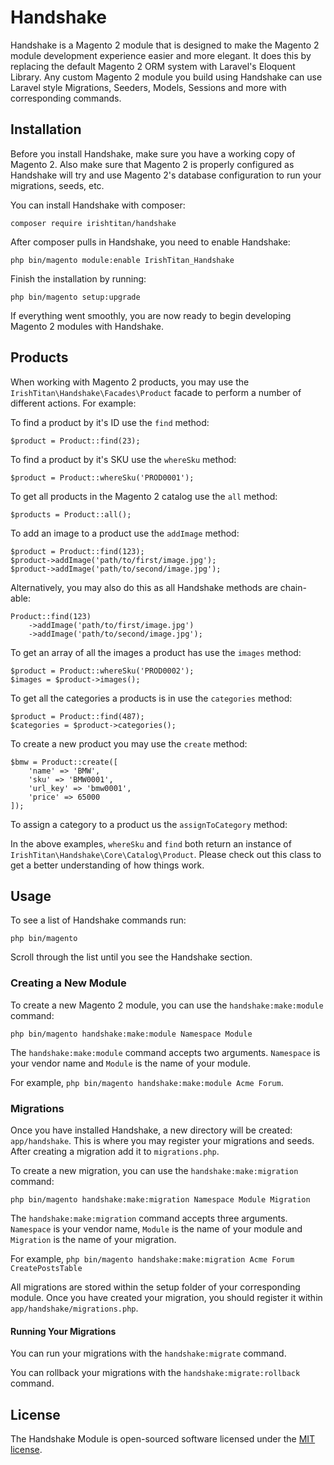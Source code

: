 # Handshake

Handshake is a Magento 2 module that is designed to make the Magento 2 module development experience easier and more elegant. It does this by replacing the default Magento 2 ORM system with Laravel's Eloquent Library. Any custom Magento 2 module you build using Handshake can use Laravel style Migrations, Seeders, Models, Sessions and more with corresponding commands.

## Installation

Before you install Handshake, make sure you have a working copy of Magento 2. Also make sure that Magento 2 is properly configured as Handshake will try and use Magento 2's database configuration to run your migrations, seeds, etc.

You can install Handshake with composer:

    composer require irishtitan/handshake
    
After composer pulls in Handshake, you need to enable Handshake:

    php bin/magento module:enable IrishTitan_Handshake
    
Finish the installation by running:

    php bin/magento setup:upgrade
    
If everything went smoothly, you are now ready to begin developing Magento 2 modules with Handshake.

## Products

When working with Magento 2 products, you may use the `IrishTitan\Handshake\Facades\Product` facade to perform a number of different actions. For example:

To find a product by it's ID use the `find` method:

    $product = Product::find(23);
    
To find a product by it's SKU use the `whereSku` method:

    $product = Product::whereSku('PROD0001');
    
To get all products in the Magento 2 catalog use the `all` method:

    $products = Product::all();
    
To add an image to a product use the `addImage` method:

    $product = Product::find(123);
    $product->addImage('path/to/first/image.jpg');
    $product->addImage('path/to/second/image.jpg');
    
Alternatively, you may also do this as all Handshake methods are chain-able:

    Product::find(123)
        ->addImage('path/to/first/image.jpg')
        ->addImage('path/to/second/image.jpg');
    
To get an array of all the images a product has use the `images` method:

    $product = Product::whereSku('PROD0002');
    $images = $product->images();
    
To get all the categories a products is in use the `categories` method:

    $product = Product::find(487);
    $categories = $product->categories();
    
To create a new product you may use the `create` method:

    $bmw = Product::create([
        'name' => 'BMW',
        'sku' => 'BMW0001',
        'url_key' => 'bmw0001',
        'price' => 65000
    ]);
    
To assign a category to a product us the `assignToCategory` method:

    
  
In the above examples, `whereSku` and `find` both return an instance of `IrishTitan\Handshake\Core\Catalog\Product`. Please check out this class to get a better understanding of how things work.


## Usage

To see a list of Handshake commands run:

    php bin/magento
    
Scroll through the list until you see the Handshake section.

### Creating a New Module

To create a new Magento 2 module, you can use the `handshake:make:module` command:

    php bin/magento handshake:make:module Namespace Module
     
The `handshake:make:module` command accepts two arguments. `Namespace` is your vendor name and `Module` is the name of your module.

For example, `php bin/magento handshake:make:module Acme Forum`.

### Migrations

Once you have installed Handshake, a new directory will be created: `app/handshake`. This is where you may register your migrations and seeds. After creating a migration add it to `migrations.php`.
 
 To create a new migration, you can use the `handshake:make:migration` command:
 
    php bin/magento handshake:make:migration Namespace Module Migration
    
 The `handshake:make:migration` command accepts three arguments. `Namespace` is your vendor name, `Module` is the name of your module and `Migration` is the name of your migration.
 
 For example, `php bin/magento handshake:make:migration Acme Forum CreatePostsTable`
 
 All migrations are stored within the setup folder of your corresponding module.
 Once you have created your migration, you should register it within `app/handshake/migrations.php`.
 
 #### Running Your Migrations
 
 You can run your migrations with the `handshake:migrate` command.
 
 You can rollback your migrations with the `handshake:migrate:rollback` command.

## License

The Handshake Module is open-sourced software licensed under the [MIT license](http://opensource.org/licenses/MIT).
